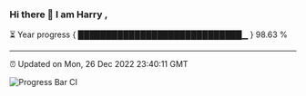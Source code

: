 ### Hi there 👋 I am Harry , 

⏳ Year progress { █████████████████████████████▁ } 98.63 %

---

⏰ Updated on Mon, 26 Dec 2022 23:40:11 GMT

![Progress Bar CI](https://github.com/duykhang68/duykhang68/workflows/Progress%20Bar%20CI/badge.svg)
